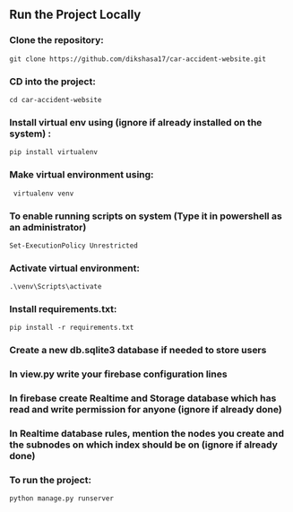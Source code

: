 ## Run the Project Locally

### Clone the repository:  
```git clone https://github.com/dikshasa17/car-accident-website.git```

### CD into the project:  
```cd car-accident-website```

### Install virtual env using (ignore if already installed on the system) :
```pip install virtualenv```

### Make virtual environment using:
``` virtualenv venv```

### To enable running scripts on system (Type it in powershell as an administrator)
```Set-ExecutionPolicy Unrestricted```

### Activate virtual environment:  
```.\venv\Scripts\activate```

### Install requirements.txt:  
```pip install -r requirements.txt```

### Create a new db.sqlite3 database if needed to store users

### In view.py write your firebase configuration lines

### In firebase create Realtime and Storage database which has read and write permission for anyone (ignore if already done)

### In Realtime database rules, mention the nodes you create and the subnodes on which index should be on (ignore if already done)

### To run the project:
```python manage.py runserver```